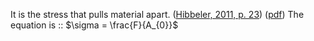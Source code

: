 It is the stress that pulls material apart. ([Hibbeler, 2011, p. 23](zotero://select/library/items/XW832UJH)) ([pdf](zotero://open-pdf/library/items/5Q89FKQF?page=42&annotation=IR79TA72)) The equation is :: $\sigma = \frac{F}{A_{0}}$ 
